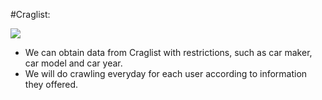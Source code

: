 #Craglist:

<img align=center src="../img/Crawl.png">

- We can obtain data from Craglist with restrictions, such as car maker, car model and car year.
- We will do crawling everyday for each user according to information they offered.
